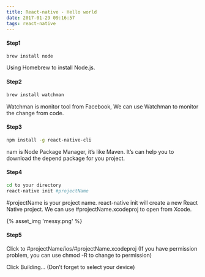 ```yaml
---
title: React-native - Hello world
date: 2017-01-29 09:16:57
tags: react-native
---
```

#### Step1  
```bash
brew install node
```
Using Homebrew to install Node.js.

#### Step2  
```bash
brew install watchman
```
Watchman is monitor tool from Facebook, We can use Watchman to monitor the change from code. 

#### Step3  
```bash
npm install -g react-native-cli
```
nam is Node Package Manager, it’s like Maven. It’s can help you to download the depend package for you project.

#### Step4
```bash
cd to your directory
react-native init #projectName
```
\#projectName is your project name.
react-native init will create a new React Native project. We can use #projectName.xcodeproj to open from Xcode.

{% asset_img 'messy.png' %}

#### Step5
Click to #projectName/ios/#projectName.xcodeproj 
(If you have permission problem, you can use chmod -R to change to permission)

Click Building...
(Don’t forget to select your device)

